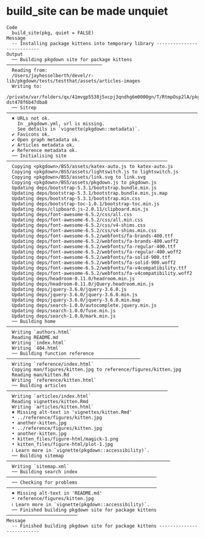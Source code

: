# build_site can be made unquiet

    Code
      build_site(pkg, quiet = FALSE)
    Message
      -- Installing package kittens into temporary library ---------------------------
    Output
      ── Building pkgdown site for package kittens ───────────────────────────────────
      Reading from:
      /Users/jayhesselberth/devel/r-lib/pkgdown/tests/testthat/assets/articles-images
      Writing to:
      /private/var/folders/qx/41mvgp5538j5xcpj3qndhg6m0000gn/T/RtmpOsp2lA/pkgdown-dst478f6b47dba8
      ── Sitrep ──────────────────────────────────────────────────────────────────────
      ✖ URLs not ok.
        In _pkgdown.yml, url is missing.
        See details in `vignette(pkgdown::metadata)`.
      ✔ Favicons ok.
      ✔ Open graph metadata ok.
      ✔ Articles metadata ok.
      ✔ Reference metadata ok.
      ── Initialising site ───────────────────────────────────────────────────────────
      Copying <pkgdown>/BS5/assets/katex-auto.js to katex-auto.js
      Copying <pkgdown>/BS5/assets/lightswitch.js to lightswitch.js
      Copying <pkgdown>/BS5/assets/link.svg to link.svg
      Copying <pkgdown>/BS5/assets/pkgdown.js to pkgdown.js
      Updating deps/bootstrap-5.3.1/bootstrap.bundle.min.js
      Updating deps/bootstrap-5.3.1/bootstrap.bundle.min.js.map
      Updating deps/bootstrap-5.3.1/bootstrap.min.css
      Updating deps/bootstrap-toc-1.0.1/bootstrap-toc.min.js
      Updating deps/clipboard.js-2.0.11/clipboard.min.js
      Updating deps/font-awesome-6.5.2/css/all.css
      Updating deps/font-awesome-6.5.2/css/all.min.css
      Updating deps/font-awesome-6.5.2/css/v4-shims.css
      Updating deps/font-awesome-6.5.2/css/v4-shims.min.css
      Updating deps/font-awesome-6.5.2/webfonts/fa-brands-400.ttf
      Updating deps/font-awesome-6.5.2/webfonts/fa-brands-400.woff2
      Updating deps/font-awesome-6.5.2/webfonts/fa-regular-400.ttf
      Updating deps/font-awesome-6.5.2/webfonts/fa-regular-400.woff2
      Updating deps/font-awesome-6.5.2/webfonts/fa-solid-900.ttf
      Updating deps/font-awesome-6.5.2/webfonts/fa-solid-900.woff2
      Updating deps/font-awesome-6.5.2/webfonts/fa-v4compatibility.ttf
      Updating deps/font-awesome-6.5.2/webfonts/fa-v4compatibility.woff2
      Updating deps/headroom-0.11.0/headroom.min.js
      Updating deps/headroom-0.11.0/jQuery.headroom.min.js
      Updating deps/jquery-3.6.0/jquery-3.6.0.js
      Updating deps/jquery-3.6.0/jquery-3.6.0.min.js
      Updating deps/jquery-3.6.0/jquery-3.6.0.min.map
      Updating deps/search-1.0.0/autocomplete.jquery.min.js
      Updating deps/search-1.0.0/fuse.min.js
      Updating deps/search-1.0.0/mark.min.js
      ── Building home ───────────────────────────────────────────────────────────────
      Writing `authors.html`
      Reading README.md
      Writing `index.html`
      Writing `404.html`
      ── Building function reference ─────────────────────────────────────────────────
      Writing `reference/index.html`
      Copying man/figures/kitten.jpg to reference/figures/kitten.jpg
      Reading man/kitten.Rd
      Writing `reference/kitten.html`
      ── Building articles ───────────────────────────────────────────────────────────
      Writing `articles/index.html`
      Reading vignettes/kitten.Rmd
      Writing `articles/kitten.html`
      ✖ Missing alt-text in 'vignettes/kitten.Rmd'
      • ../reference/figures/kitten.jpg
      • another-kitten.jpg
      • ../reference/figures/kitten.jpg
      • another-kitten.jpg
      • kitten_files/figure-html/magick-1.png
      • kitten_files/figure-html/plot-1.jpg
      ℹ Learn more in `vignette(pkgdown::accessibility)`.
      ── Building sitemap ────────────────────────────────────────────────────────────
      Writing `sitemap.xml`
      ── Building search index ───────────────────────────────────────────────────────
      ── Checking for problems ───────────────────────────────────────────────────────
      ✖ Missing alt-text in 'README.md'
      • reference/figures/kitten.jpg
      ℹ Learn more in `vignette(pkgdown::accessibility)`.
      ── Finished building pkgdown site for package kittens ──────────────────────────
    Message
      -- Finished building pkgdown site for package kittens --------------------------

